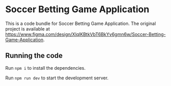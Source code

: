 
  # Soccer Betting Game Application

  This is a code bundle for Soccer Betting Game Application. The original project is available at https://www.figma.com/design/XlqlKBtkVbT6BkYv6gmn6w/Soccer-Betting-Game-Application.

  ## Running the code

  Run `npm i` to install the dependencies.

  Run `npm run dev` to start the development server.
  